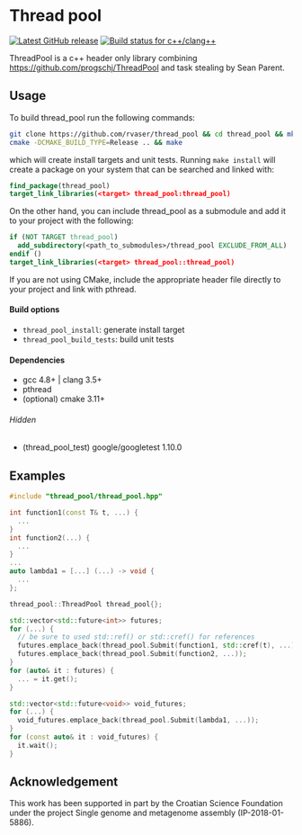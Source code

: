 # Thread pool

[![Latest GitHub release](https://img.shields.io/github/release/rvaser/thread_pool.svg)](https://github.com/rvaser/thread_pool/releases/latest)
[![Build status for c++/clang++](https://travis-ci.com/rvaser/thread_pool.svg?branch=master)](https://travis-ci.com/rvaser/thread_pool)

ThreadPool is a c++ header only library combining https://github.com/progschj/ThreadPool and task stealing by Sean Parent.

## Usage

To build thread_pool run the following commands:
```bash
git clone https://github.com/rvaser/thread_pool && cd thread_pool && mkdir build && cd build
cmake -DCMAKE_BUILD_TYPE=Release .. && make
```
which will create install targets and unit tests. Running `make install` will create a package on your system that can be searched and linked with:
```cmake
find_package(thread_pool)
target_link_libraries(<target> thread_pool:thread_pool)
```
On the other hand, you can include thread_pool as a submodule and add it to your project with the following:
```cmake
if (NOT TARGET thread_pool)
  add_subdirectory(<path_to_submodules>/thread_pool EXCLUDE_FROM_ALL)
endif ()
target_link_libraries(<target> thread_pool::thread_pool)
```

If you are not using CMake, include the appropriate header file directly to your project and link with pthread.

#### Build options

- `thread_pool_install`: generate install target
- `thread_pool_build_tests`: build unit tests

#### Dependencies

- gcc 4.8+ | clang 3.5+
- pthread
- (optional) cmake 3.11+

###### Hidden

- (thread_pool_test) google/googletest 1.10.0

## Examples

```cpp
#include "thread_pool/thread_pool.hpp"

int function1(const T& t, ...) {
  ...
}
int function2(...) {
  ...
}
...
auto lambda1 = [...] (...) -> void {
  ...
};

thread_pool::ThreadPool thread_pool{};

std::vector<std::future<int>> futures;
for (...) {
  // be sure to used std::ref() or std::cref() for references
  futures.emplace_back(thread_pool.Submit(function1, std::cref(t), ...));
  futures.emplace_back(thread_pool.Submit(function2, ...));
}
for (auto& it : futures) {
  ... = it.get();
}

std::vector<std::future<void>> void_futures;
for (...) {
  void_futures.emplace_back(thread_pool.Submit(lambda1, ...));
}
for (const auto& it : void_futures) {
  it.wait();
}
```

## Acknowledgement

This work has been supported in part by the Croatian Science Foundation under the project Single genome and metagenome assembly (IP-2018-01-5886).
